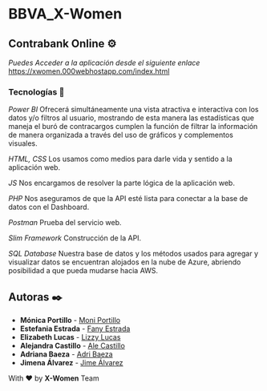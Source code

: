 # BBVA_X-Women

## Contrabank Online ⚙️

_Puedes Acceder a la aplicación desde el siguiente enlace_
 https://xwomen.000webhostapp.com/index.html


### Tecnologías 🔧
_Power BI_
Ofrecerá simultáneamente una vista atractiva e interactiva con los datos y/o filtros al 
usuario, mostrando de esta manera las estadísticas que maneja el buró de contracargos cumplen la 
función de filtrar la información de manera organizada a través del uso de gráficos y complementos 
visuales.

_HTML, CSS_
Los usamos como medios para darle vida y sentido a la aplicación web.

_JS_
Nos encargamos de resolver la parte lógica de la aplicación web.

_PHP_
Nos aseguramos de que la API esté lista para conectar a la base de datos con el Dashboard.

_Postman_
Prueba del servicio web.

_Slim Framework_
Construcción de la API.

_SQL Database_
Nuestra base de datos y los métodos usados para agregar y visualizar datos se 
encuentran alojados en la nube de Azure, abriendo posibilidad a que pueda mudarse hacia AWS. 



## Autoras ✒️

* **Mónica Portillo** -  [Moni Portillo](https://github.com/monicaps)
* **Estefania Estrada** -  [Fany Estrada](https://github.com/FanyEstrada)
* **Elizabeth Lucas** -   [Lizzy Lucas](https://github.com/LizzyLucas)
* **Alejandra Castillo** - [Ale Castillo](https://github.com/aleepsy)
* **Adriana Baeza** - [Adri Baeza](https://github.com/AGBaez094)
* **Jimena Álvarez** -  [Jime Álvarez](https://github.com/5inope)

With ❤️ by **X-Women** Team
